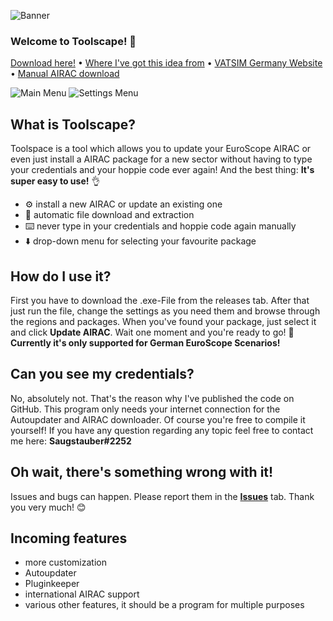 
![Banner](https://i.imgur.com/Itmo2Vl.png)
### Welcome to Toolscape! :wave:
 [Download here!](https://github.com/saugstauberr/ToolScope-for-EuroScope/releases) •
 [Where I've got this idea from](https://board.vatsim-germany.org/threads/tool-powershell-script-fuer-airac-update-mit-erhaltung-eigener-einstellungen.69729/page-2) •
 [VATSIM Germany Website](https://vatsim-germany.org/) •
 [Manual AIRAC download](http://files.aero-nav.com/EDXX)
 
![Main Menu](https://i.imgur.com/koOWvxo.png)
![Settings Menu](https://i.imgur.com/qbGWwWd.png)

## What is Toolscape?
Toolspace is a tool which allows you to update your EuroScope AIRAC or even just install a AIRAC package for a new sector without having to type your credentials and your hoppie code ever again! 
And the best thing: **It's super easy to use!** 👌

- ⚙️ install a new AIRAC or update an existing one
- 🔄️ automatic file download and extraction
- ⌨️ never type in your credentials and hoppie code again manually
- ⬇️ drop-down menu for selecting your favourite package

## How do I use it?
First you have to download the .exe-File from the releases tab. After that just run the file, change the settings as you need them and browse through the regions and packages. When you've found your package, just select it and click **Update AIRAC**.
Wait one moment and you're ready to go! 🥳
**Currently it's only supported for German EuroScope Scenarios!**

## Can you see my credentials?
No, absolutely not. That's the reason why I've published the code on GitHub. This program only needs your internet connection for the Autoupdater and AIRAC downloader. Of course you're free to compile it yourself! If you have any question regarding any topic feel free to contact me here: **Saugstauber#2252**

## Oh wait, there's something wrong with it!
Issues and bugs can happen. Please report them in the [**Issues**](https://github.com/saugstauberr/ToolScope-for-EuroScope/issues) tab. Thank you very much! 😊

## Incoming features
- more customization
- Autoupdater
- Pluginkeeper
- international AIRAC support
- various other features, it should be a program for multiple purposes
